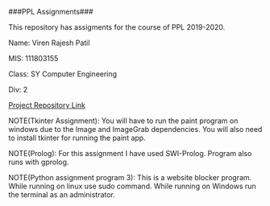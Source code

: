 ###PPL Assignments###

This repository has assigments for the course of PPL 2019-2020.

Name: Viren Rajesh Patil

MIS: 111803155

Class: SY Computer Engineering

Div: 2

[Project Repository Link](https://github.com/hrishikeshathalye/PPL-Project.git)


NOTE(Tkinter Assignment): You will have to run the paint program on windows due to the Image and ImageGrab dependencies.
      You will also need to install tkinter for running the paint app.

NOTE(Prolog): For this assignment I have used SWI-Prolog. Program also runs with gprolog.

NOTE(Python assignment program 3): This is a website blocker program. While running on linux use sudo command.
                                    While running on Windows run the terminal as an administrator.